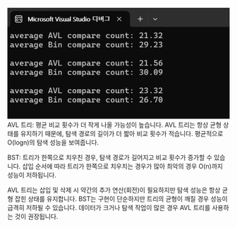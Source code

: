 ![](./17.png)
AVL 트리: 평균 비교 횟수가 더 작게 나올 가능성이 높습니다. AVL 트리는 항상 균형 상태를 유지하기 때문에, 탐색 경로의 길이가 더 짧아 비교 횟수가 적습니다.
평균적으로 O(logn)의 탐색 성능을 보여줍니다.

BST: 트리가 한쪽으로 치우친 경우, 탐색 경로가 길어지고 비교 횟수가 증가할 수 있습니다. 삽입 순서에 따라 트리가 한쪽으로 치우치는 경우가 많아 최악의 경우 O(n)까지 성능이 저하됩니다.

AVL 트리는 삽입 및 삭제 시 약간의 추가 연산(회전)이 필요하지만 탐색 성능은 항상 균형 잡힌 상태를 유지합니다.
BST는 구현이 단순하지만 트리의 균형이 깨질 경우 성능이 급격히 저하될 수 있습니다.
데이터가 크거나 탐색 작업이 많은 경우 AVL 트리를 사용하는 것이 권장됩니다.
